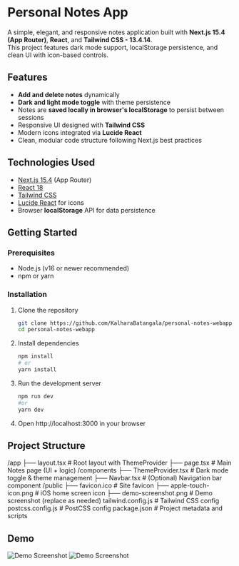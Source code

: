 # Personal Notes App

A simple, elegant, and responsive notes application built with **Next.js 15.4 (App Router)**, **React**, and **Tailwind CSS - 13.4.14**.  
This project features dark mode support, localStorage persistence, and clean UI with icon-based controls.

## Features

- **Add and delete notes** dynamically  
- **Dark and light mode toggle** with theme persistence  
- Notes are **saved locally in browser's localStorage** to persist between sessions  
- Responsive UI designed with **Tailwind CSS**    
- Modern icons integrated via **Lucide React**  
- Clean, modular code structure following Next.js best practices

## Technologies Used

- [Next.js 15.4](https://nextjs.org/) (App Router)  
- [React 18](https://reactjs.org/)  
- [Tailwind CSS](https://tailwindcss.com/)  
- [Lucide React](https://lucide.dev/) for icons  
- Browser **localStorage** API for data persistence

## Getting Started

### Prerequisites

- Node.js (v16 or newer recommended)  
- npm or yarn  

### Installation

1. Clone the repository  
   ```bash
   git clone https://github.com/KalharaBatangala/personal-notes-webapp.git
   cd personal-notes-webapp

2. Install dependencies

    ```bash
    npm install
    # or
    yarn install

3. Run the development server

    ```bash
    npm run dev
    #or 
    yarn dev

4. Open http://localhost:3000 in your browser

## Project Structure
/app
  ├── layout.tsx           # Root layout with ThemeProvider
  ├── page.tsx             # Main Notes page (UI + logic)
/components
  ├── ThemeProvider.tsx    # Dark mode toggle & theme management
  ├── Navbar.tsx           # (Optional) Navigation bar component
/public
  ├── favicon.ico          # Site favicon
  ├── apple-touch-icon.png # iOS home screen icon
  ├── demo-screenshot.png  # Demo screenshot (replace as needed)
tailwind.config.js         # Tailwind CSS config
postcss.config.js          # PostCSS config
package.json               # Project metadata and scripts

## Demo

![Demo Screenshot](./components/ss1.png)
![Demo Screenshot](./components/ss2.png)